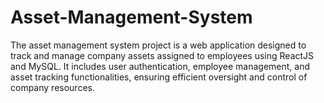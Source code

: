 # Asset-Management-System
The asset management system project is a web application designed to track and manage company assets assigned to employees using ReactJS and MySQL. It includes user authentication, employee management, and asset tracking functionalities, ensuring efficient oversight and control of company resources.
